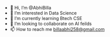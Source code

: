 - 👋 Hi, I’m @AbhiBilla
- 👀 I’m interested in Data Science
- 🌱 I’m currently learning Btech CSE
- 💞️ I’m looking to collaborate on AI feilds
- 📫 How to reach me billaabhi258@gmail.com

<!---
AbhiBilla/AbhiBilla is a ✨ special ✨ repository because its `README.md` (this file) appears on your GitHub profile.
You can click the Preview link to take a look at your changes.
--->
